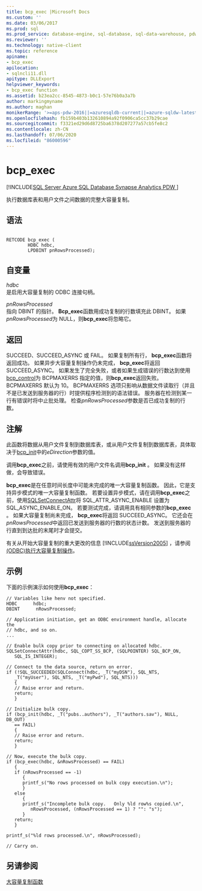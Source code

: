 ```yaml
---
title: bcp_exec |Microsoft Docs
ms.custom: ''
ms.date: 03/06/2017
ms.prod: sql
ms.prod_service: database-engine, sql-database, sql-data-warehouse, pdw
ms.reviewer: ''
ms.technology: native-client
ms.topic: reference
apiname:
- bcp_exec
apilocation:
- sqlncli11.dll
apitype: DLLExport
helpviewer_keywords:
- bcp_exec function
ms.assetid: b23ea2cc-8545-4873-b0c1-57e76b0a3a7b
author: markingmyname
ms.author: maghan
monikerRange: '>=aps-pdw-2016||=azuresqldb-current||=azure-sqldw-latest||>=sql-server-2016||=sqlallproducts-allversions||>=sql-server-linux-2017||=azuresqldb-mi-current'
ms.openlocfilehash: fb159b403b132610894a92f0906ca5cc37b29cae
ms.sourcegitcommit: f3321ed29d6d8725ba6378d207277a57cb5fe8c2
ms.contentlocale: zh-CN
ms.lasthandoff: 07/06/2020
ms.locfileid: "86000596"
---
```

# <a name="bcp_exec"></a>bcp_exec
[!INCLUDE[SQL Server Azure SQL Database Synapse Analytics PDW ](../../includes/applies-to-version/sql-asdb-asdbmi-asa-pdw.md)]

  执行数据库表和用户文件之间数据的完整大容量复制。  
  
## <a name="syntax"></a>语法  
  
```  
  
RETCODE bcp_exec (  
        HDBC hdbc,  
        LPDBINT pnRowsProcessed);  
```  
  
## <a name="arguments"></a>自变量  
 *hdbc*  
 是启用大容量复制的 ODBC 连接句柄。  
  
 *pnRowsProcessed*  
 指向 DBINT 的指针。 **Bcp_exec**函数用成功复制的行数填充此 DBINT。 如果*pnRowsProcessed*为 NULL，则**bcp_exec**将忽略它。  
  
## <a name="returns"></a>返回  
 SUCCEED、SUCCEED_ASYNC 或 FAIL。 如果复制所有行， **bcp_exec**函数将返回成功。 如果异步大容量复制操作仍未完成， **bcp_exec**将返回 SUCCEED_ASYNC。 如果发生了完全失败，或者如果生成错误的行数达到使用[bcp_control](../../relational-databases/native-client-odbc-extensions-bulk-copy-functions/bcp-control.md)为 BCPMAXERRS 指定的值，则**bcp_exec**返回失败。 BCPMAXERRS 默认为 10。 BCPMAXERRS 选项只影响从数据文件读取行（并且不是已发送到服务器的行）时提供程序检测到的语法错误。 服务器在检测到某一行有错误时将中止批处理。 检查*pnRowsProcessed*参数是否已成功复制的行数。  
  
## <a name="remarks"></a>注解  
 此函数将数据从用户文件复制到数据库表，或从用户文件复制到数据库表，具体取决于[bcp_init](../../relational-databases/native-client-odbc-extensions-bulk-copy-functions/bcp-init.md)中的*eDirection*参数的值。  
  
 调用**bcp_exec**之前，请使用有效的用户文件名调用**bcp_init** 。 如果没有这样做，会导致错误。  
  
 **bcp_exec**是在任意时间长度中可能未完成的唯一大容量复制函数。 因此，它是支持异步模式的唯一大容量复制函数。 若要设置异步模式，请在调用**bcp_exec**之前，使用[SQLSetConnectAttr](../../relational-databases/native-client-odbc-api/sqlsetconnectattr.md)将 SQL_ATTR_ASYNC_ENABLE 设置为 SQL_ASYNC_ENABLE_ON。 若要测试完成，请调用具有相同参数的**bcp_exec** 。 如果大容量复制尚未完成， **bcp_exec**将返回 SUCCEED_ASYNC。 它还会在*pnRowsProcessed*中返回已发送到服务器的行数的状态计数。 发送到服务器的行直到到达批的末尾时才会提交。  
  
 有关从开始大容量复制的重大更改的信息 [!INCLUDE[ssVersion2005](../../includes/ssversion2005-md.md)] ，请参阅[&#40;ODBC&#41;执行大容量复制操作](../../relational-databases/native-client-odbc-bulk-copy-operations/performing-bulk-copy-operations-odbc.md)。  
  
## <a name="example"></a>示例  
 下面的示例演示如何使用**bcp_exec**：  
  
```  
// Variables like henv not specified.  
HDBC      hdbc;  
DBINT      nRowsProcessed;  
  
// Application initiation, get an ODBC environment handle, allocate the  
// hdbc, and so on.  
...   
  
// Enable bulk copy prior to connecting on allocated hdbc.  
SQLSetConnectAttr(hdbc, SQL_COPT_SS_BCP, (SQLPOINTER) SQL_BCP_ON,  
   SQL_IS_INTEGER);  
  
// Connect to the data source, return on error.  
if (!SQL_SUCCEEDED(SQLConnect(hdbc, _T("myDSN"), SQL_NTS,  
   _T("myUser"), SQL_NTS, _T("myPwd"), SQL_NTS)))  
   {  
   // Raise error and return.  
   return;  
   }  
  
// Initialize bulk copy.   
if (bcp_init(hdbc, _T("pubs..authors"), _T("authors.sav"), NULL, DB_OUT)  
   == FAIL)  
   {  
   // Raise error and return.  
   return;  
   }  
  
// Now, execute the bulk copy.   
if (bcp_exec(hdbc, &nRowsProcessed) == FAIL)  
   {  
   if (nRowsProcessed == -1)  
      {  
      printf_s("No rows processed on bulk copy execution.\n");  
      }  
   else  
      {  
      printf_s("Incomplete bulk copy.   Only %ld row%s copied.\n",  
         nRowsProcessed, (nRowsProcessed == 1) ? "": "s");  
      }  
   return;  
   }  
  
printf_s("%ld rows processed.\n", nRowsProcessed);  
  
// Carry on.  
```  
  
## <a name="see-also"></a>另请参阅  
 [大容量复制函数](../../relational-databases/native-client-odbc-extensions-bulk-copy-functions/sql-server-driver-extensions-bulk-copy-functions.md)  
  
  
